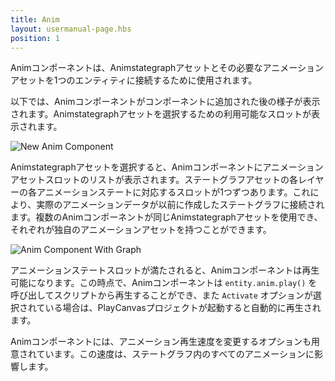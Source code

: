```yaml
---
title: Anim
layout: usermanual-page.hbs
position: 1
---
```


Animコンポーネントは、Animstategraphアセットとその必要なアニメーションアセットを1つのエンティティに接続するために使用されます。

以下では、Animコンポーネントがコンポーネントに追加された後の様子が表示されます。Animstategraphアセットを選択するための利用可能なスロットが表示されます。

![New Anim Component][1]

Animstategraphアセットを選択すると、Animコンポーネントにアニメーションアセットスロットのリストが表示されます。ステートグラフアセットの各レイヤーの各アニメーションステートに対応するスロットが1つずつあります。これにより、実際のアニメーションデータが以前に作成したステートグラフに接続されます。複数のAnimコンポーネントが同じAnimstategraphアセットを使用でき、それぞれが独自のアニメーションアセットを持つことができます。

![Anim Component With Graph][2]

アニメーションステートスロットが満たされると、Animコンポーネントは再生可能になります。この時点で、Animコンポーネントは `entity.anim.play()` を呼び出してスクリプトから再生することができ、また `Activate` オプションが選択されている場合は、PlayCanvasプロジェクトが起動すると自動的に再生されます。

Animコンポーネントには、アニメーション再生速度を変更するオプションも用意されています。この速度は、ステートグラフ内のすべてのアニメーションに影響します。

[1]: /images/user-manual/anim/new_anim_component.png
[2]: /images/user-manual/anim/anim_component_with_graph.png
